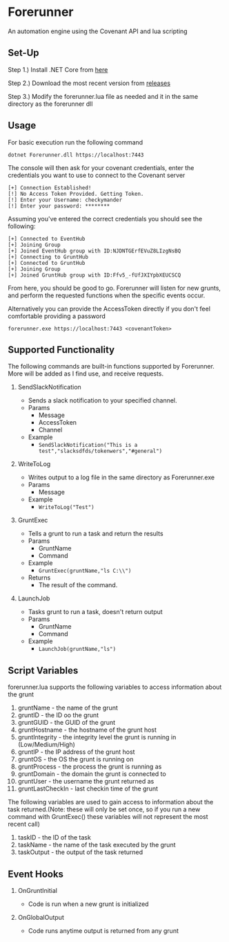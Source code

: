 # Forerunner
An automation engine using the Covenant API and lua scripting

## Set-Up
Step 1.) Install .NET Core from [here](https://dotnet.microsoft.com/download/dotnet-core/2.2)

Step 2.) Download the most recent version from [releases](https://github.com/checkymander/Forerunner/releases)

Step 3.) Modify the forerunner.lua file as needed and it in the same directory as the forerunner dll

## Usage

For basic execution run the following command 

```dotnet Forerunner.dll https://localhost:7443```

The console will then ask for your covenant credentials, enter the credentials you want to use to connect to the Covenant server

```[+] Testing connection to Covenant Server.
[+] Connection Established!
[!] No Access Token Provided. Getting Token.
[!] Enter your Username: checkymander
[!] Enter your password: ********
```

Assuming you've entered the correct credentials you should see the following:

```[+] Connecting to EventHub
[+] Connected to EventHub
[+] Joining Group
[+] Joined EventHub group with ID:NJDNTGErfEVuZ8LIzgNsBQ
[+] Connecting to GruntHub
[+] Connected to GruntHub
[+] Joining Group
[+] Joined GruntHub group with ID:Ffv5_-fUfJXIYpbXEUCSCQ
```

From here, you should be good to go. Forerunner will listen for new grunts, and perform the requested functions when the specific events occur.

Alternatively you can provide the AccessToken directly if you don't feel comfortable providing a password

```forerunner.exe https://localhost:7443 <covenantToken>```

## Supported Functionality
The following commands are built-in functions supported by Forerunner. More will be added as I find use, and receive requests.

1. SendSlackNotification
	- Sends a slack notification to your specified channel.
	- Params
		- Message
		- AccessToken
		- Channel
	- Example
      - `SendSlackNotification("This is a test","slacksdfds/tokenwers","#general")`

2. WriteToLog
	- Writes output to a log file in the same directory as Forerunner.exe
	- Params
		- Message
	- Example
      - `WriteToLog("Test")`
	
3. GruntExec
	- Tells a grunt to run a task and return the results
	- Params
		- GruntName
		- Command
    - Example
	    - `GruntExec(gruntName,"ls C:\\")`
    - Returns
      - The result of the command.
		
4. LaunchJob
	- Tasks grunt to run a task, doesn't return output
	- Params
		- GruntName
		- Command
    - Example
	    - `LaunchJob(gruntName,"ls")`
      
## Script Variables
forerunner.lua supports the following variables to access information about the grunt
1. gruntName - the name of the grunt
2. gruntID - the ID oo the grunt
3. gruntGUID - the GUID of the grunt
4. gruntHostname - the hostname of the grunt host
5. gruntIntegrity - the integrity level the grunt is running in (Low/Medium/High)
6. gruntIP - the IP address of the grunt host
7. gruntOS - the OS the grunt is running on
8. gruntProcess - the process the grunt is running as
9. gruntDomain - the domain the grunt is connected to
10. gruntUser - the username the grunt returned as
11. gruntLastCheckIn - last checkin time of the grunt

The following variables are used to gain access to information about the task returned.(Note: these will only be set once, so if you run a new command with GruntExec() these variables will not represent the most recent call)
1. taskID - the ID of the task
2. taskName - the name of the task executed by the grunt
3. taskOutput - the output of the task returned


## Event Hooks
1. OnGruntInitial
	- Code is run when a new grunt is initialized
	
2. OnGlobalOutput
	- Code runs anytime output is returned from any grunt
